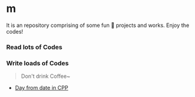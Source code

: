 # m
It is an repository comprising of some fun :metal: projects and works. Enjoy the codes!

### Read lots of Codes
### Write loads of Codes
> Don't drink Coffee~


* [Day from date in CPP](https://github.com/midhruvjaink/m/blob/master/dayFromDate.cpp)
